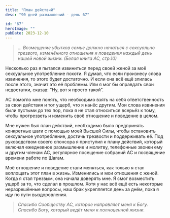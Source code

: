 ```yaml
---
title: "План действий"
desc: "90 дней размышлений - день 67"

id: "67"
heroImage: ""
pubDate: 2023-12-10
---
```

> _… Возмещение убытков семье должно начаться с сексуально трезвого,
> изменённого отношения и поведения каждый день нашей новой жизни. (Белая
> книга АС, стр.10)_

Несколько раз я пытался извиниться перед своей женой за моё сексуальное
употребление похоти. Я думал, что если произнесу слова извинения, то этого
будет достаточно. И если она всё ещё злилась после этого, значит это её
проблемы. Или я мог бы оправдать свои недостатки, сказав: “Ну, вот я просто
такой”.

АС помогло мне понять, что необходимо взять на себя ответственность за свои
действия и тот ущерб, что я нанёс другим. Мои слова извинения были пустыми до
тех пор, пока я не стал относиться всерьёз к тому, чтобы протрезветь и
изменить своё отношение и поведение в целом.

Мне нужен был план действий, необходимо было предпринять конкретные шаги с
помощью моей Высшей Силы, чтобы остановить сексуальное употребление, достичь
трезвости и поддерживать её. Под руководством своего спонсора я приступил к
плану действий, который включал ежедневное размышление и молитву, телефонные
звонки ему и другим членам АС, регулярное посещение собраний АС и посвящение
времени работе по Шагам.

Моё отношение и поведение стали меняться, как только я стал воплощать этот
план в жизнь. Изменились и мои отношения с женой. Когда я стал трезвым, она
начала доверять мне. Я смог возместить ущерб за то, что сделал в прошлом. Хотя
у нас всё ещё есть некоторые неразрешённые вопросы, наш брак укрепляется день
за днём, пока я иду по пути выздоровления.

> _Спасибо Сообществу АС, которое направляет меня к Богу. Спасибо Богу,
> который ведёт меня к полноценной жизни._

